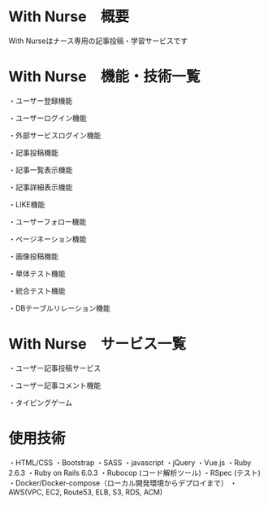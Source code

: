 # With Nurse　概要
With Nurseはナース専用の記事投稿・学習サービスです

# With Nurse　機能・技術一覧
・ユーザー登録機能

・ユーザーログイン機能

・外部サービスログイン機能

・記事投稿機能

・記事一覧表示機能

・記事詳細表示機能

・LIKE機能

・ユーザーフォロー機能

・ページネーション機能

・画像投稿機能

・単体テスト機能

・統合テスト機能

・DBテーブルリレーション機能

# With Nurse　サービス一覧
・ユーザー記事投稿サービス

・ユーザー記事コメント機能

・タイピングゲーム

# 使用技術
・HTML/CSS
・Bootstrap
・SASS
・javascript
・jQuery
・Vue.js
・Ruby 2.6.3
・Ruby on Rails 6.0.3
・Rubocop (コード解析ツール)
・RSpec (テスト)
・Docker/Docker-compose（ローカル開発環境からデプロイまで）
・AWS(VPC, EC2, Route53, ELB, S3, RDS, ACM)

